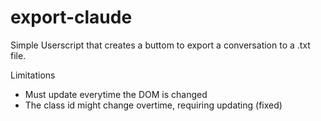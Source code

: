 # export-claude
Simple Userscript that creates a buttom to export a conversation to a .txt file. 

Limitations
- Must update everytime the DOM is changed
- The class id might change overtime, requiring updating (fixed)

